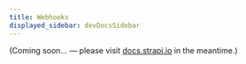```yaml
---
title: Webhooks
displayed_sidebar: devDocsSidebar
---
```


(Coming soon… — please visit [docs.strapi.io](https://docs.strapi.io/developer-docs/latest/development/backend-customization/webhooks.html) in the meantime.)
